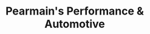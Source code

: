 ---
title: "Pearmain's Performance & Automotive"
url: /grand-junction/pearmains-performance-and-automotive/
shop: car repair
---